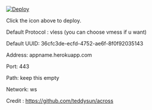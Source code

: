 [![Deploy](https://www.herokucdn.com/deploy/button.png)](https://dashboard.heroku.com/new?template=https://github.com/z1sq/xray)

Click the icon above to deploy.

Default Protocol : vless (you can choose vmess if u want)

Default UUID: 36cfc3de-ecfd-4752-ae6f-8f0f92035143

Address: appname.herokuapp.com

Port: 443

Path: keep this empty

Network: ws

Credit : https://github.com/teddysun/across
